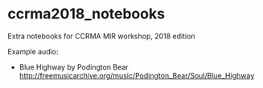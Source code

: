 # ccrma2018_notebooks
Extra notebooks for CCRMA MIR workshop, 2018 edition


Example audio:

 - Blue Highway by Podington Bear http://freemusicarchive.org/music/Podington_Bear/Soul/Blue_Highway
